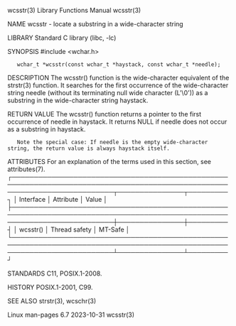 wcsstr(3)							   Library Functions Manual							     wcsstr(3)

NAME
       wcsstr - locate a substring in a wide-character string

LIBRARY
       Standard C library (libc, -lc)

SYNOPSIS
       #include <wchar.h>

       wchar_t *wcsstr(const wchar_t *haystack, const wchar_t *needle);

DESCRIPTION
       The  wcsstr()  function	is the wide-character equivalent of the strstr(3) function.  It searches for the first occurrence of the wide-character string
       needle (without its terminating null wide character (L'\0')) as a substring in the wide-character string haystack.

RETURN VALUE
       The wcsstr() function returns a pointer to the first occurrence of needle in haystack.  It returns NULL if needle does not  occur  as  a	 substring  in
       haystack.

       Note the special case: If needle is the empty wide-character string, the return value is always haystack itself.

ATTRIBUTES
       For an explanation of the terms used in this section, see attributes(7).
       ┌───────────────────────────────────────────────────────────────────────────────────────────────────────────────────────────┬───────────────┬─────────┐
       │ Interface														   │ Attribute	   │ Value   │
       ├───────────────────────────────────────────────────────────────────────────────────────────────────────────────────────────┼───────────────┼─────────┤
       │ wcsstr()														   │ Thread safety │ MT-Safe │
       └───────────────────────────────────────────────────────────────────────────────────────────────────────────────────────────┴───────────────┴─────────┘

STANDARDS
       C11, POSIX.1-2008.

HISTORY
       POSIX.1-2001, C99.

SEE ALSO
       strstr(3), wcschr(3)

Linux man-pages 6.7							  2023-10-31								     wcsstr(3)
